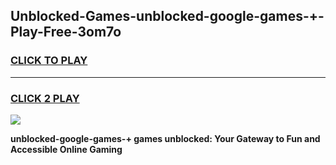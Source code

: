 
## Unblocked-Games-unblocked-google-games-+-Play-Free-3om7o
<h3>
<a href="https://premium76.site?title=unblocked-google-games-+&ref=18A">CLICK TO PLAY</a></h3>
<hr>

<h3>
<a href="https://premium76.site?title=unblocked-google-games-+&ref=18A">CLICK 2 PLAY</a>
  
</h3>

<a href="https://premium76.site?title=unblocked-google-games-+&ref=18A"><img src="https://clearcache.store/games.png"></a>


**unblocked-google-games-+ games unblocked: Your Gateway to Fun and Accessible Online Gaming**
